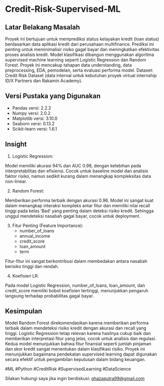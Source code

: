 # Credit-Risk-Supervised-ML

## Latar Belakang Masalah
Proyek ini bertujuan untuk memprediksi status kelayakan kredit (loan status) berdasarkan data aplikasi kredit dari perusahaan multifinance. Prediksi ini penting untuk meminimalisir risiko gagal bayar dan meningkatkan efektivitas proses analisis kredit. Model klasifikasi dibangun menggunakan algoritma supervised machine learning seperti Logistic Regression dan Random Forest. Proyek ini mencakup tahapan data understanding, data preprocessing, EDA, pemodelan, serta evaluasi performa model.
Dataset: Credit Risk Dataset (data internal untuk kebutuhan proyek virtual internship ID/X Partners dan Rakamin Academy).

## Versi Pustaka yang Digunakan
- Pandas versi: 2.2.2
- Numpy versi: 2.0.2
- Matplotlib versi: 3.10.0
- Seaborn versi: 0.13.2
- Scikit-learn versi: 1.6.1

## Insight
1. Logistic Regression:

Model memiliki akurasi 94% dan AUC 0.98, dengan kelebihan pada interpretabilitas dan efisiensi. Cocok untuk baseline model dan analisis faktor risiko, namun sedikit kurang dalam menangkap kompleksitas data non-linear.

2. Random Forest:

Memberikan performa terbaik dengan akurasi 0.96. Model ini sangat kuat dalam menangkap interaksi kompleks antar fitur dan memiliki nilai recall tinggi pada kelas ‘Bad’ yang 
penting dalam deteksi risiko kredit. Sehingga unggul mendeteksi nasabah gagal bayar, cocok untuk deployment.

3. Fitur Penting (Feature Importance):
    - number_of_loans
    - annual_income
    - credit_score
    - loan_amount
    - term

Fitur-fitur ini sangat berkontribusi dalam membedakan antara nasabah berisiko tinggi dan rendah.

4. Koefisien LR:

Pada model Logistic Regression, number_of_loans, loan_amount, dan credit_score memiliki bobot koefisien tertinggi, menunjukkan pengaruh langsung terhadap probabilitas gagal bayar.

## Kesimpulan
Model Random Forest direkomendasikan karena memberikan performa terbaik dalam mendeteksi risiko kredit dengan akurasi dan recall yang tinggi. Logistic Regression tetap relevan karena hasilnya cukup baik dan memberikan interpretasi fitur yang jelas, cocok untuk analisis dan regulasi. Kedua model menunjukkan bahwa fitur finansial seperti jumlah pinjaman dan skor kredit sangat menentukan dalam klasifikasi risiko. Proyek ini menunjukkan bagaimana pendekatan supervised learning dapat digunakan secara efektif untuk pengambilan keputusan dalam bidang keuangan.

#ML #Python #CreditRisk #SupervisedLearning #DataScience

Silakan hubungi saya jika ingin berdiskusi: ghazaputra99@gmail.com
